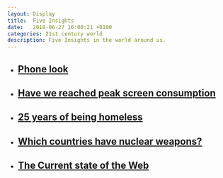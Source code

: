 ```yaml
---
layout: Display
title:  Five Insights
date:   2018-06-27 16:00:21 +0100
categories: 21st century world
description: Five Insights in the world around us.
---
```

<ul>
    <li>
        <a href="https://www.thephoblographer.com/2018/06/26/low-battery-oscar-penelo-photo-essay/" target="_blank"><h2>Phone look</h2>
        </a>
    </li>
    <li>
        <a href="https://www.nytimes.com/2018/06/27/technology/peak-screen-revolution.html" target="_blank"><h2>Have we reached peak screen consumption</h2>
        </a>
    </li>
    <li>
        <a href="https://www.theguardian.com/books/2018/jun/25/after-25-years-of-being-homeless-i-learned-theres-one-simple-thing-you-can-do-to-help-gregory-p-smith?" target="_blank"><h2>25 years of being homeless</h2>
        </a>
    </li>
    <li>
        <a href="https://www.popularmechanics.com/military/navy-ships/a21204892/nuclear-missile-submarines-chart/" target="_blank"><h2>Which countries have nuclear weapons?</h2>
        </a>
    </li>
    <li>
        <a href="http://fczbkk.com/current-state-of-webdesign/" target="_blank"><h2>The Current state of the Web</h2>
        </a>
    </li>
</ul>